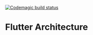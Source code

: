 [![Codemagic build status](https://api.codemagic.io/apps/5ee316ca4d6c1200095f8a01/5ee316ca4d6c1200095f8a00/status_badge.svg)](https://codemagic.io/apps/5ee316ca4d6c1200095f8a01/5ee316ca4d6c1200095f8a00/latest_build)
#  Flutter Architecture


